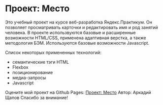 # Проект: Место

Это учебный проект на курсе веб-разработка Яндекс.Практикум. Он позволяет просматривать карточки и редактировать имя и род занятий человека. В проекте использвуются базовые и расширенные возможности HTML/CSS, применена адаптивная верстка, а также методология БЭМ. Используются базовые возможности Javascript. 

Список некоторых примененных технологий:
* семантические тэги HTML
* Flexbox
* позиционирование
* медиа-запросы
* Javascript

Оцените мой проект на Github Pages: [Проект: Место](https://tinypng.com/)
Автор: Аркадий Щапов
Спасибо за внимание!
